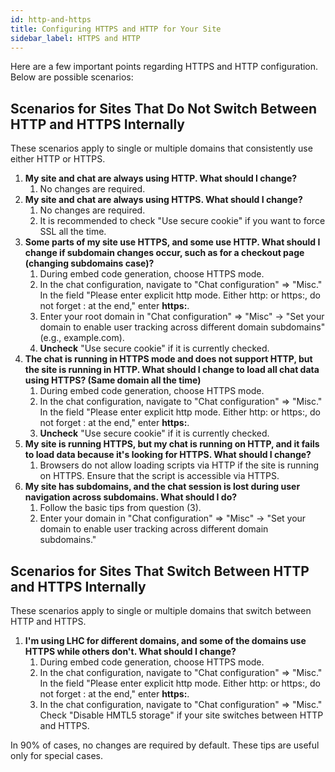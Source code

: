 ```yaml
---
id: http-and-https
title: Configuring HTTPS and HTTP for Your Site
sidebar_label: HTTPS and HTTP
---
```


Here are a few important points regarding HTTPS and HTTP configuration. Below are possible scenarios:

## Scenarios for Sites That Do Not Switch Between HTTP and HTTPS Internally

These scenarios apply to single or multiple domains that consistently use either HTTP or HTTPS.

1.  **My site and chat are always using HTTP. What should I change?**
    1.  No changes are required.
2.  **My site and chat are always using HTTPS. What should I change?**
    1.  No changes are required.
    2.  It is recommended to check "Use secure cookie" if you want to force SSL all the time.
3.  **Some parts of my site use HTTPS, and some use HTTP. What should I change if subdomain changes occur, such as for a checkout page (changing subdomains case)?**
    1.  During embed code generation, choose HTTPS mode.
    2.  In the chat configuration, navigate to "Chat configuration" => "Misc." In the field "Please enter explicit http mode. Either http: or https:, do not forget : at the end," enter **https:**.
    3.  Enter your root domain in "Chat configuration" => "Misc" -> "Set your domain to enable user tracking across different domain subdomains" (e.g., example.com).
    4.  **Uncheck** "Use secure cookie" if it is currently checked.
4.  **The chat is running in HTTPS mode and does not support HTTP, but the site is running in HTTP. What should I change to load all chat data using HTTPS? (Same domain all the time)**
    1.  During embed code generation, choose HTTPS mode.
    2.  In the chat configuration, navigate to "Chat configuration" => "Misc." In the field "Please enter explicit http mode. Either http: or https:, do not forget : at the end," enter **https:**.
    3.  **Uncheck** "Use secure cookie" if it is currently checked.
5.  **My site is running HTTPS, but my chat is running on HTTP, and it fails to load data because it's looking for HTTPS. What should I change?**
    1.  Browsers do not allow loading scripts via HTTP if the site is running on HTTPS. Ensure that the script is accessible via HTTPS.
6.  **My site has subdomains, and the chat session is lost during user navigation across subdomains. What should I do?**
    1.  Follow the basic tips from question (3).
    2.  Enter your domain in "Chat configuration" => "Misc" -> "Set your domain to enable user tracking across different domain subdomains."

## Scenarios for Sites That Switch Between HTTP and HTTPS Internally

These scenarios apply to single or multiple domains that switch between HTTP and HTTPS.

1.  **I'm using LHC for different domains, and some of the domains use HTTPS while others don't. What should I change?**
    1.  During embed code generation, choose HTTPS mode.
    2.  In the chat configuration, navigate to "Chat configuration" => "Misc." In the field "Please enter explicit http mode. Either http: or https:, do not forget : at the end," enter **https:**.
    3.  In the chat configuration, navigate to "Chat configuration" => "Misc." Check "Disable HMTL5 storage" if your site switches between HTTP and HTTPS.

In 90% of cases, no changes are required by default. These tips are useful only for special cases.
